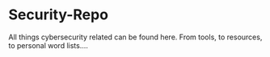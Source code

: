 # Security-Repo
 All things cybersecurity related can be found here. From tools, to resources, to personal word lists....
